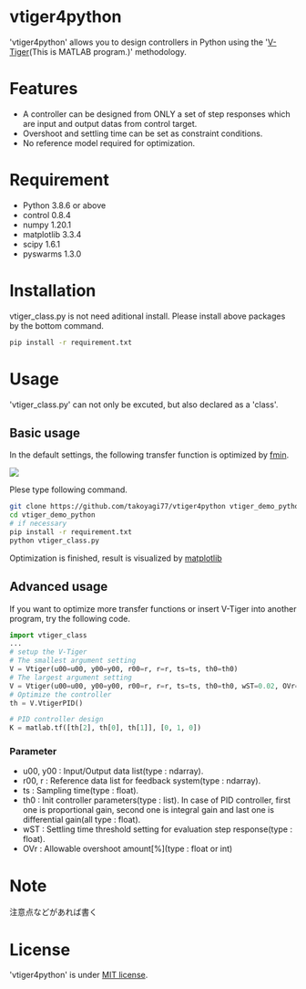 # vtiger4python

'vtiger4python' allows you to design controllers in Python using the '[V-Tiger](https://github.com/kosaka3/vtiger_matlab)(This is MATLAB program.)' methodology.



# Features

* A controller can be designed from ONLY a set of step responses which are input and output datas from control target.
* Overshoot and settling time can be set as constraint conditions.
* No reference model required for optimization.

# Requirement

* Python 3.8.6 or above
* control 0.8.4
* numpy 1.20.1
* matplotlib 3.3.4
* scipy 1.6.1
* pyswarms 1.3.0

# Installation

vtiger_class.py is not need aditional install.
Please install above packages by the bottom command.

```bash
pip install -r requirement.txt
```

# Usage

'vtiger_class.py' can not only be excuted, but also declared as a 'class'.

## Basic usage

In the default settings, the following transfer function is optimized by [fmin](https://docs.scipy.org/doc/scipy/reference/generated/scipy.optimize.fmin.html).

<img src='https://latex.codecogs.com/png.latex?G\left(s\right)&space;=&space;{\frac{5}{0.01s^2&plus;0.2s&plus;10}}' />

Plese type following command.


```bash
git clone https://github.com/takoyagi77/vtiger4python vtiger_demo_python
cd vtiger_demo_python
# if necessary
pip install -r requirement.txt
python vtiger_class.py
```

Optimization is finished, result is visualized by [matplotlib](https://matplotlib.org)


## Advanced usage

If you want to optimize more transfer functions or insert V-Tiger into another program, try the following code.

```python
import vtiger_class
...
# setup the V-Tiger
# The smallest argument setting
V = Vtiger(u00=u00, y00=y00, r00=r, r=r, ts=ts, th0=th0)
# The largest argument setting
V = Vtiger(u00=u00, y00=y00, r00=r, r=r, ts=ts, th0=th0, wST=0.02, OVr=2, GMr=3, PMr=20, optimize='PSO')
# Optimize the controller
th = V.VtigerPID()

# PID controller design
K = matlab.tf([th[2], th[0], th[1]], [0, 1, 0])
```

### Parameter

* u00, y00 : Input/Output data list(type : ndarray).
* r00, r   : Reference data list for feedback system(type : ndarray).
* ts       : Sampling time(type : float).
* th0      : Init controller parameters(type : list). In case of PID controller, first one is proportional gain, second one is integral gain and last one is differential gain(all type : float).
* wST      : Settling time threshold setting for evaluation step response(type : float).
* OVr      : Allowable overshoot amount\[%\](type : float or int)



# Note

注意点などがあれば書く


# License

'vtiger4python' is under [MIT license](https://en.wikipedia.org/wiki/MIT_License).